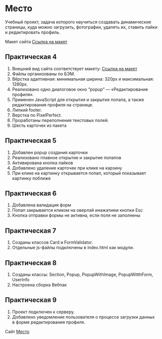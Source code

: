 # Место

Учебный проект, задача которого научиться создавать динамические страницы, куда можно загрузить, фотографии, удалять их, ставить лайки и редактировать профиль.

Макет сайта
<a href="https://www.figma.com/file/2cn9N9jSkmxD84oJik7xL7/JavaScript.-Sprint-4?node-id=28212%3A2">Ссылка на макет</a> 

## Практическая 4

1. Внешний вид сайта соответствует макету: <a href="https://www.figma.com/file/2cn9N9jSkmxD84oJik7xL7/JavaScript.-Sprint-4?node-id=28212%3A2">Ссылка на макет</a> 
2. Файлы организованы по БЭМ.
3. Вёрстка адаптивная: минимальная ширина: 320px и максимальная: 1280px.
4. Реализовано одно диалоговое окно “popup” — «Редактирование профиля».
5. Применен JavaScript для открытия и закрытие попапа, а также редактирования профиля на странице.
6. Липкий footer.
7. Верстка по PixelPerfect.
8. Проработаны переполнения текстовых полей.
9. Шесть карточек из пакета

## Практическая 5

1. Добавлен popup создания карточки
2. Реализовано плавное открытие и закрытие попапов
3. Активирована кнопка лайков
4. Добавлено удаление карточек при клике на карзину
5. При клике на картинку открывается попап, который показывает картинку поближе

## Практическая 6

1. Добавлена валидация форм
2. Попап закрывается кликом на оверлэй инажатием кнопки Esc
3. Кнопка отправки формы не активна, если поля не заполнены

## Практическая 7

1. Созданы классов Card и FormValidator.
2. Отдельные js-файлы подключены в index.html как модули.

## Практическая 8

1. Созданы классы: Section, Popup, PopupWithImage, PopupWitthForm, UserInfo
2. Настроена сборка Вебпак

## Практическая 9

1. Проект подключен к серверу.
2. Добавлено уведомление пользователя о процессе загрузки данных в форме редактирования профиля.


Cайт <a href="https://andreydobro.github.io/mesto/">Место</a>